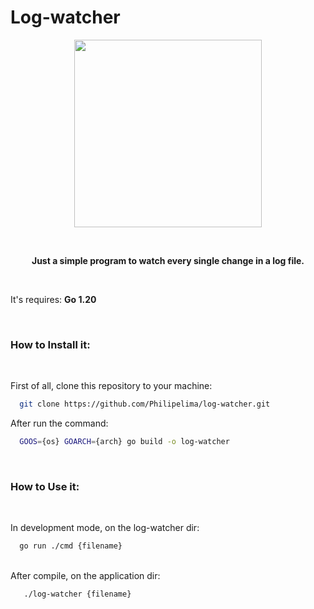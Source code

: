 # Log-watcher 
<p align="center">
<img src="https://storage.googleapis.com/gopherizeme.appspot.com/gophers/7e2140c3dbcd227ed71182dfbf5ea6ccca920969.png" height="300">
</p>
<br>

<p align="center"> 
    <b>Just a simple program to watch every single change in a log file.</b>
</p>

<br>

It's requires: **Go 1.20**


<br>

### How to Install it:

<br>

First of all, clone this repository to your machine:

~~~bash
  git clone https://github.com/Philipelima/log-watcher.git
~~~

After run the command:

~~~bash
  GOOS={os} GOARCH={arch} go build -o log-watcher
~~~

<br>

### How to Use it:

<br>

In development mode, on the log-watcher dir: 

~~~bash
  go run ./cmd {filename}
~~~
<br>
After compile, on the application dir:

~~~bash
   ./log-watcher {filename}
~~~